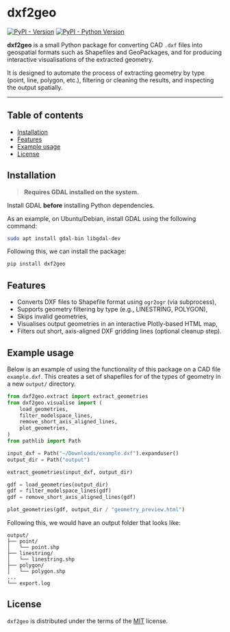 # dxf2geo

[![PyPI - Version](https://img.shields.io/pypi/v/dxf2geo.svg)](https://pypi.org/project/dxf2geo)
[![PyPI - Python Version](https://img.shields.io/pypi/pyversions/dxf2geo.svg)](https://pypi.org/project/dxf2geo)

**dxf2geo** is a small Python package for converting CAD `.dxf` files into
geospatial formats such as Shapefiles and GeoPackages, and for producing
interactive visualisations of the extracted geometry.

It is designed to automate the process of extracting geometry by type (point,
line, polygon, etc.), filtering or cleaning the results, and inspecting the
output spatially.

-----

## Table of contents

- [Installation](#installation)
- [Features](#features)
- [Example usage](#example-usage)
- [License](#license)

## Installation

> **Requires GDAL installed on the system.**

Install GDAL **before** installing Python dependencies.

As an example, on Ubuntu/Debian, install GDAL using the following command:

```bash
sudo apt install gdal-bin libgdal-dev
```

Following this, we can install the package:

```bash
pip install dxf2geo
```

## Features

- Converts DXF files to Shapefile format using `ogr2ogr` (via subprocess),
- Supports geometry filtering by type (e.g., LINESTRING, POLYGON),
- Skips invalid geometries,
- Visualises output geometries in an interactive Plotly-based HTML map,
- Filters out short, axis-aligned DXF gridding lines (optional cleanup step).

## Example usage

Below is an example of using the functionality of this package on a CAD file
`example.dxf`.
This creates a set of shapefiles for of the types of geometry in a new `output/`
directory.

```python
from dxf2geo.extract import extract_geometries
from dxf2geo.visualise import (
    load_geometries,
    filter_modelspace_lines,
    remove_short_axis_aligned_lines,
    plot_geometries,
)
from pathlib import Path

input_dxf = Path("~/Downloads/example.dxf").expanduser()
output_dir = Path("output")

extract_geometries(input_dxf, output_dir)

gdf = load_geometries(output_dir)
gdf = filter_modelspace_lines(gdf)
gdf = remove_short_axis_aligned_lines(gdf)

plot_geometries(gdf, output_dir / "geometry_preview.html")
```

Following this, we would have an output folder that looks like:

```
output/
├── point/
│   └── point.shp
├── linestring/
│   └── linestring.shp
├── polygon/
│   └── polygon.shp
...
└── export.log
```

## License

`dxf2geo` is distributed under the terms of the
[MIT](https://spdx.org/licenses/MIT.html) license.
